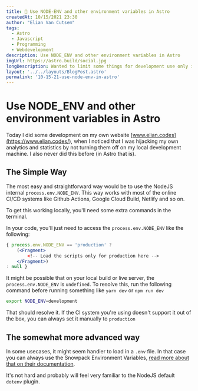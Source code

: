 ```yaml
---
title: 🔧 Use NODE-ENV and other environment variables in Astro
createdAt: 10/15/2021 23:30
author: "Elian Van Cutsem"
tags:
  - Astro
  - Javascript
  - Programming
  - Webdevelopment
description: Use NODE_ENV and other environment variables in Astro
imgUrl: https://astro.build/social.jpg
longDescription: Wanted to limit some things for development use only in Astro and don't know how? Here's a simple guide on how to use environment variables in Astro.
layout: '../../layouts/BlogPost.astro'
permalink: '10-15-21-use-node-env-in-astro'
---
```


# Use NODE_ENV and other environment variables in Astro

Today I did some development on my own website [www.elian.codes](<https://www.elian.codes/>), when I noticed that I was hijacking my own analytics and statistics by not turning them off on my local development machine. I also never did this before (in Astro that is).

## The Simple Way

The most easy and straightforward way would be to use the NodeJS internal `process.env.NODE_ENV`. This way works with most of the online CI/CD systems like Github Actions, Google Cloud Build, Netlify and so on.

To get this working locally, you'll need some extra commands in the terminal.

In your code, you'll just need to access the `process.env.NODE_ENV` like the following:

```jsx
{ process.env.NODE_ENV == 'production' ?
    (<Fragment>
        <!-- Load the scripts only for production here -->
    </Fragment>)
: null }
```

It might be possible that on your local build or live server, the `process.env.NODE_ENV` is `undefined`. To resolve this, run the following command before running something like `yarn dev` or `npm run dev`

```bash
export NODE_ENV=development
```

That should resolve it. If the CI system you're using doesn't support it out of the box, you can always set it manually to `production`

## The somewhat more advanced way

In some usecases, it might seem handier to load in a `.env` file. In that case you can always use the Snowpack Environment Variables, [read more about that on their documentation](<https://www.snowpack.dev/reference/environment-variables>).

It's not hard and probably will feel very familiar to the NodeJS default `dotenv` plugin.
